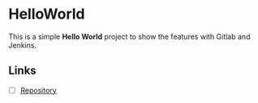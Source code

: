 # HelloWorld

This is a simple __Hello World__ project to show the features with Gitlab and Jenkins.


## Links

- [ ] [Repository](http://192.168.86.86/daf/dpd/helloworld.git)
